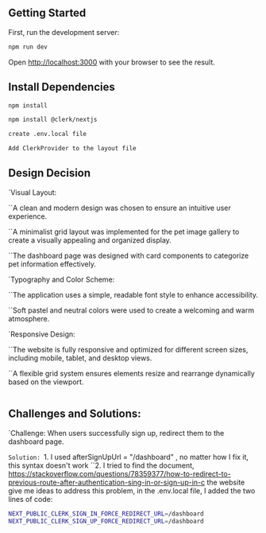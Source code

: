## Getting Started

First, run the development server:

```bash
npm run dev
```

Open [http://localhost:3000](http://localhost:3000) with your browser to see the result.

## Install Dependencies

```bash
npm install
```

```bash
npm install @clerk/nextjs
```

```bash
create .env.local file
```

```bash
Add ClerkProvider to the layout file
```

## Design Decision

`Visual Layout:

``A clean and modern design was chosen to ensure an intuitive user experience.

``A minimalist grid layout was implemented for the pet image gallery to create a visually appealing and organized display.

``The dashboard page was designed with card components to categorize pet information effectively.

`Typography and Color Scheme:

``The application uses a simple, readable font style to enhance accessibility.

``Soft pastel and neutral colors were used to create a welcoming and warm atmosphere.

`Responsive Design:

``The website is fully responsive and optimized for different screen sizes, including mobile, tablet, and desktop views.

``A flexible grid system ensures elements resize and rearrange dynamically based on the viewport.

```

```

## Challenges and Solutions:

`Challenge:
When users successfully sign up, redirect them to the dashboard page.

`Solution:
`1. I used afterSignUpUrl = "/dashboard" , no matter how I fix it, this syntax doesn't work
``2. I tried to find the document, https://stackoverflow.com/questions/78359377/how-to-redirect-to-previous-route-after-authentication-sing-in-or-sign-up-in-c the website give me ideas to address this problem, in the .env.local file, I added the two lines of code:

```bash
NEXT_PUBLIC_CLERK_SIGN_IN_FORCE_REDIRECT_URL=/dashboard
NEXT_PUBLIC_CLERK_SIGN_UP_FORCE_REDIRECT_URL=/dashboard
```
